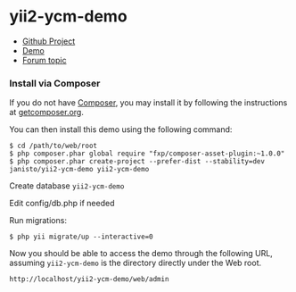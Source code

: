 # yii2-ycm-demo

- [Github Project](https://github.com/janisto/yii2-ycm)
- [Demo](https://github.com/janisto/yii2-ycm-demo)
- [Forum topic](http://www.yiiframework.com/forum/index.php/topic/67352-module-ycm-yii-2-content-management-module/)

### Install via Composer

If you do not have [Composer](http://getcomposer.org/), you may install it by following the instructions
at [getcomposer.org](http://getcomposer.org/doc/00-intro.md#installation-nix).

You can then install this demo using the following command:

~~~
$ cd /path/to/web/root
$ php composer.phar global require "fxp/composer-asset-plugin:~1.0.0"
$ php composer.phar create-project --prefer-dist --stability=dev janisto/yii2-ycm-demo yii2-ycm-demo
~~~

Create database `yii2-ycm-demo`

Edit config/db.php if needed

Run migrations:
~~~
$ php yii migrate/up --interactive=0
~~~

Now you should be able to access the demo through the following URL, assuming `yii2-ycm-demo` is the directory
directly under the Web root.

~~~
http://localhost/yii2-ycm-demo/web/admin
~~~
